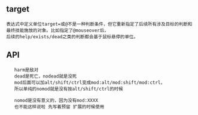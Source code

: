 ##  target
    表达式中定义单位target=或@不是一种判断条件，但它重新指定了后续所有涉及目标的判断和最终技能施放的对象。比如指定了@mouseover后，
    后续的help/exists/dead之类的判断都会基于鼠标悬停的单位。


## API
       harm是敌对
       dead是死亡，nodead就是没死
       mod后面可以加alt/shift/ctrl变成mod:alt/mod:shift/mod:ctrl，
       所以单纯的nomod就是没有按alt/shift/ctrl的时候
       
       nomod是没有意义的，因为没有mod:XXXX
       也不能这样说啦 先写着预留 扩展的时候使用
